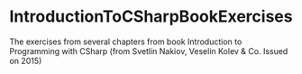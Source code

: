 # IntroductionToCSharpBookExercises
The exercises from several chapters from book Introduction to Programming with CSharp (from Svetlin Nakiov, Veselin Kolev &amp; Co. Issued on 2015)
